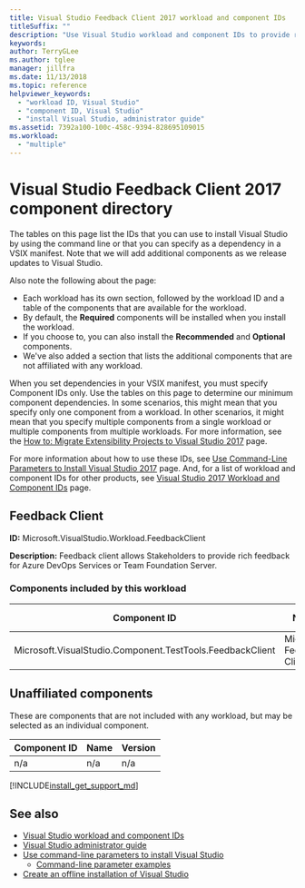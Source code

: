 ```yaml
---
title: Visual Studio Feedback Client 2017 workload and component IDs
titleSuffix: ""
description: "Use Visual Studio workload and component IDs to provide rich feedback for Azure DevOps Services or Team Foundation Server"
keywords:
author: TerryGLee
ms.author: tglee
manager: jillfra
ms.date: 11/13/2018
ms.topic: reference
helpviewer_keywords:
  - "workload ID, Visual Studio"
  - "component ID, Visual Studio"
  - "install Visual Studio, administrator guide"
ms.assetid: 7392a100-100c-458c-9394-828695109015
ms.workload:
  - "multiple"
---
```

# Visual Studio Feedback Client 2017 component directory

The tables on this page list the IDs that you can use to install Visual Studio by using the command line or that you can specify as a dependency in a VSIX manifest. Note that we will add additional components as we release updates to Visual Studio.

Also note the following about the page:

* Each workload has its own section, followed by the workload ID and a table of the components that are available for the workload.
* By default, the **Required** components will be installed when you install the workload.
* If you choose to, you can also install the **Recommended** and **Optional** components.
* We've also added a section that lists the additional components that are not affiliated with any workload.

When you set dependencies in your VSIX manifest, you must specify Component IDs only. Use the tables on this page to determine our minimum component dependencies. In some scenarios, this might mean that you specify only one component from a workload. In other scenarios, it might mean that you specify multiple components from a single workload or multiple components from multiple workloads. For more information, see the [How to: Migrate Extensibility Projects to Visual Studio 2017](../extensibility/how-to-migrate-extensibility-projects-to-visual-studio-2017.md) page.

For more information about how to use these IDs, see [Use Command-Line Parameters to Install Visual Studio 2017](use-command-line-parameters-to-install-visual-studio.md) page. And, for a list of workload and component IDs for other products, see [Visual Studio 2017 Workload and Component IDs](workload-and-component-ids.md) page.

## Feedback Client

**ID:** Microsoft.VisualStudio.Workload.FeedbackClient

**Description:** Feedback client allows Stakeholders to provide rich feedback for Azure DevOps Services or Team Foundation Server.

### Components included by this workload

Component ID | Name | Version | Dependency type
--- | --- | --- | ---
Microsoft.VisualStudio.Component.TestTools.FeedbackClient | Microsoft Feedback Client | 15.6.27406.0 | Required

## Unaffiliated components

These are components that are not included with any workload, but may be selected as an individual component.

Component ID | Name | Version
--- | --- | ---
n/a | n/a | n/a

[!INCLUDE[install_get_support_md](includes/install_get_support_md.md)]

## See also

* [Visual Studio workload and component IDs](workload-and-component-ids.md)
* [Visual Studio administrator guide](visual-studio-administrator-guide.md)
* [Use command-line parameters to install Visual Studio](use-command-line-parameters-to-install-visual-studio.md)
  * [Command-line parameter examples](command-line-parameter-examples.md)
* [Create an offline installation of Visual Studio](create-an-offline-installation-of-visual-studio.md)
